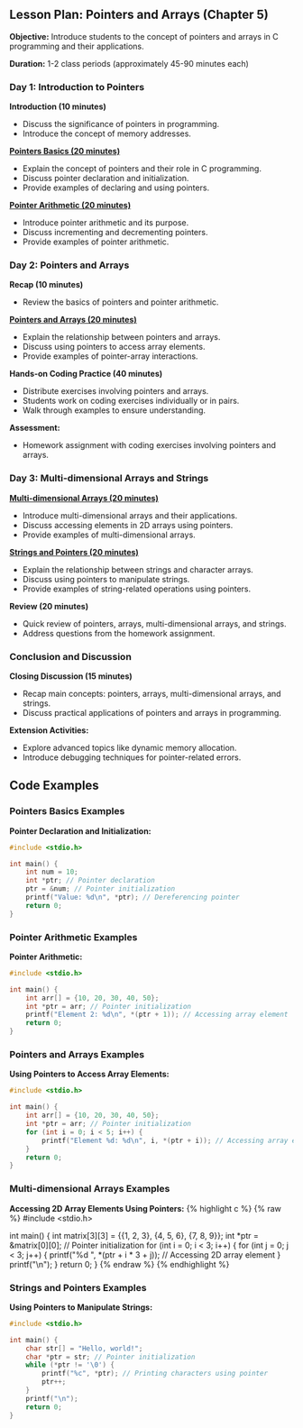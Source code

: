 ## Lesson Plan: Pointers and Arrays (Chapter 5)

**Objective:** Introduce students to the concept of pointers and arrays in C programming and their applications.

**Duration:** 1-2 class periods (approximately 45-90 minutes each)

### Day 1: Introduction to Pointers

**Introduction (10 minutes)**
- Discuss the significance of pointers in programming.
- Introduce the concept of memory addresses.

[**Pointers Basics (20 minutes)**](#pointers-basics-examples)
- Explain the concept of pointers and their role in C programming.
- Discuss pointer declaration and initialization.
- Provide examples of declaring and using pointers.

[**Pointer Arithmetic (20 minutes)**](#pointer-arithmetic-examples)
- Introduce pointer arithmetic and its purpose.
- Discuss incrementing and decrementing pointers.
- Provide examples of pointer arithmetic.

### Day 2: Pointers and Arrays

**Recap (10 minutes)**
- Review the basics of pointers and pointer arithmetic.

[**Pointers and Arrays (20 minutes)**](#pointers-and-arrays-examples)
- Explain the relationship between pointers and arrays.
- Discuss using pointers to access array elements.
- Provide examples of pointer-array interactions.

**Hands-on Coding Practice (40 minutes)**
- Distribute exercises involving pointers and arrays.
- Students work on coding exercises individually or in pairs.
- Walk through examples to ensure understanding.

**Assessment:**
- Homework assignment with coding exercises involving pointers and arrays.

### Day 3: Multi-dimensional Arrays and Strings

[**Multi-dimensional Arrays (20 minutes)**](#multi-dimensional-arrays-examples)
- Introduce multi-dimensional arrays and their applications.
- Discuss accessing elements in 2D arrays using pointers.
- Provide examples of multi-dimensional arrays.

[**Strings and Pointers (20 minutes)**](#strings-and-pointers-examples)
- Explain the relationship between strings and character arrays.
- Discuss using pointers to manipulate strings.
- Provide examples of string-related operations using pointers.

**Review (20 minutes)**
- Quick review of pointers, arrays, multi-dimensional arrays, and strings.
- Address questions from the homework assignment.

### Conclusion and Discussion

**Closing Discussion (15 minutes)**
- Recap main concepts: pointers, arrays, multi-dimensional arrays, and strings.
- Discuss practical applications of pointers and arrays in programming.

**Extension Activities:**
- Explore advanced topics like dynamic memory allocation.
- Introduce debugging techniques for pointer-related errors.

## Code Examples

### Pointers Basics Examples

**Pointer Declaration and Initialization:**
```c
#include <stdio.h>

int main() {
    int num = 10;
    int *ptr; // Pointer declaration
    ptr = &num; // Pointer initialization
    printf("Value: %d\n", *ptr); // Dereferencing pointer
    return 0;
}
```

### Pointer Arithmetic Examples

**Pointer Arithmetic:**
```c
#include <stdio.h>

int main() {
    int arr[] = {10, 20, 30, 40, 50};
    int *ptr = arr; // Pointer initialization
    printf("Element 2: %d\n", *(ptr + 1)); // Accessing array element
    return 0;
}
```

### Pointers and Arrays Examples

**Using Pointers to Access Array Elements:**
```c
#include <stdio.h>

int main() {
    int arr[] = {10, 20, 30, 40, 50};
    int *ptr = arr; // Pointer initialization
    for (int i = 0; i < 5; i++) {
        printf("Element %d: %d\n", i, *(ptr + i)); // Accessing array element
    }
    return 0;
}
```

### Multi-dimensional Arrays Examples

**Accessing 2D Array Elements Using Pointers:**
{% highlight c %}
{% raw %}
#include <stdio.h>

int main() {
    int matrix[3][3] = {{1, 2, 3}, {4, 5, 6}, {7, 8, 9}};
    int *ptr = &matrix[0][0]; // Pointer initialization
    for (int i = 0; i < 3; i++) {
        for (int j = 0; j < 3; j++) {
            printf("%d ", *(ptr + i * 3 + j)); // Accessing 2D array element
        }
        printf("\n");
    }
    return 0;
}
{% endraw %}
{% endhighlight %}

### Strings and Pointers Examples

**Using Pointers to Manipulate Strings:**
```c
#include <stdio.h>

int main() {
    char str[] = "Hello, world!";
    char *ptr = str; // Pointer initialization
    while (*ptr != '\0') {
        printf("%c", *ptr); // Printing characters using pointer
        ptr++;
    }
    printf("\n");
    return 0;
}
```
